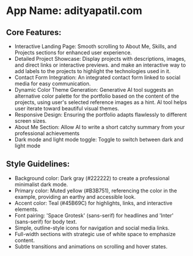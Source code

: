 # **App Name**: adityapatil.com

## Core Features:

- Interactive Landing Page: Smooth scrolling to About Me, Skills, and Projects sections for enhanced user experience.
- Detailed Project Showcase: Display projects with descriptions, images, and direct links or interactive previews. and make an interactive way to add labels to the projects to highlight the technologies used in it.
- Contact Form Integration: An integrated contact form linked to social media for easy communication.
- Dynamic Color Theme Generation: Generative AI tool suggests an alternative color palette for the portfolio based on the content of the projects, using user's selected reference images as a hint. AI tool helps user iterate toward beautiful visual themes.
- Responsive Design: Ensuring the portfolio adapts flawlessly to different screen sizes.
- About Me Section: Allow AI to write a short catchy summary from your professional achievements
- Dark mode and light mode toggle: Toggle to switch between dark and light mode

## Style Guidelines:

- Background color: Dark gray (#222222) to create a professional minimalist dark mode.
- Primary color: Muted yellow (#B3B751), referencing the color in the example, providing an earthy and accessible look.
- Accent color: Teal (#45B69C) for highlights, links, and interactive elements.
- Font pairing: 'Space Grotesk' (sans-serif) for headlines and 'Inter' (sans-serif) for body text.
- Simple, outline-style icons for navigation and social media links.
- Full-width sections with strategic use of white space to emphasize content.
- Subtle transitions and animations on scrolling and hover states.